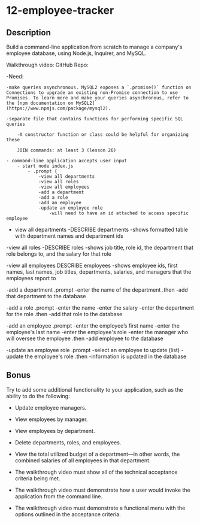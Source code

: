 # 12-employee-tracker

## Description
Build a command-line application from scratch to manage a company's employee database, using Node.js, Inquirer, and MySQL.


Walkthrough video:
GitHub Repo:

-Need:
    
    -make queries asynchronous. MySQL2 exposes a `.promise()` function on Connections to upgrade an existing non-Promise connection to use Promises. To learn more and make your queries asynchronous, refer to the [npm documentation on MySQL2](https://www.npmjs.com/package/mysql2).

    -separate file that contains functions for performing specific SQL queries
    
        -A constructor function or class could be helpful for organizing these
    
        JOIN commands: at least 3 (lesson 26)

    - command-line application accepts user input
        - start node index.js
            - .prompt {
                -view all departments
                -view all roles
                -view all employees
                -add a department
                -add a role
                -add an employee
                -update an employee role
                    -will need to have an id attached to access specific employee

- view all departments
    -DESCRIBE departments
        -shows formatted table with department names and department ids

-view all roles
    -DESCRIBE roles
        -shows job title, role id, the department that role belongs to, and the salary for that role

-view all employees
    DESCRIBE employees
        -shows employee ids, first names, last names, job titles, departments, salaries, and managers that the employees report to

-add a department
    .prompt
        -enter the name of the department 
    .then
        -add that department to the database

-add a role
    .prompt
        -enter the name
        -enter the salary
        -enter the department for the role
    .then
        -add that role to the database

-add an employee
    .prompt
        -enter the employee’s first name
        -enter the employee's last name
        -enter the employee's role
        -enter the manager who will oversee the employee
    .then
        -add employee to the database

-update an employee role
    .prompt
        -select an employee to update (list)
        -update the employee's role
    .then
        -information is updated in the database 



## Bonus

Try to add some additional functionality to your application, such as the ability to do the following:

* Update employee managers.

* View employees by manager.

* View employees by department.

* Delete departments, roles, and employees.

* View the total utilized budget of a department&mdash;in other words, the combined salaries of all employees in that department.




* The walkthrough video must show all of the technical acceptance criteria being met.

* The walkthrough video must demonstrate how a user would invoke the application from the command line.

* The walkthrough video must demonstrate a functional menu with the options outlined in the acceptance criteria.




<!-- [MySQL2 package](https://www.npmjs.com/package/mysql2) to connect to your MySQL database and perform queries -->
<!-- [Inquirer package](https://www.npmjs.com/package/inquirer) to interact with the user via the command line -->
<!-- [console.table package](https://www.npmjs.com/package/console.table) to print MySQL rows to the console -->
<!-- -seeds.sql -->
<!-- -query.sql -->
<!-- -schema.sql -->
<!-- -DROP DATABASE IF EXISTS employees -->
<!-- -CREATE DATABASE employees -->

<!-- -CREATE TABLES -->
<!-- -table department -->
<!-- * `id`: `INT  -->
<!-- * `name`: `VARCHAR(30)` to hold department name -->
<!-- *PRIMARY KEY`(id) -->

<!-- -table role -->
<!-- * `id`: `INT` -->
<!-- * `title`: `VARCHAR(30)` to hold role title -->
<!-- * `salary`: `DECIMAL` to hold role salary -->
<!-- * `department_id`: `INT` to hold reference to department role belongs to -->
<!-- -primary key (id) -->
<!-- -foreign key ? -->

<!-- -table employees -->
<!-- * `id`: `INT PRIMARY KEY` -->
<!-- * `first_name`: `VARCHAR(30)` to hold employee first name -->
<!-- * `last_name`: `VARCHAR(30)` to hold employee last name -->
<!-- * `role_id`: `INT` to hold reference to employee role -->
<!-- * `manager_id`: `INT` to hold reference to another employee that is the manager of the current employee (`null` if the employee has no manager)-id -->
<!-- -primary key (id) -->
<!-- -foreign key ? -->